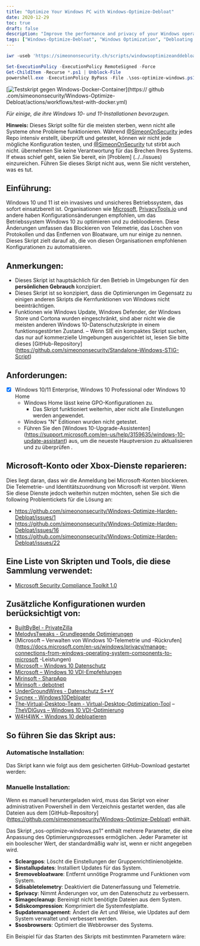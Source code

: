 ```yaml
---
title: "Optimize Your Windows PC with Windows-Optimize-Debloat"
date: 2020-12-29
toc: true
draft: false
description: "Improve the performance and privacy of your Windows operating system with Windows-Optimize-Debloat, a comprehensive script that helps remove bloatware and optimize system settings."
tags: ["Windows-Optimize-Debloat", "Windows Optimization", "Debloating Windows", "Speed up Windows", "Optimize Windows Performance", "Windows Performance Boost", "Windows System Optimization", "Microsoft", "Privacy", "Bloatware Removal", "Windows 10", "Windows 11", "Windows Defender", "Windows Update", "Cortona", "Group Policy Objects", "Telemetry", "Windows Store", "Windows 10 Professional", "Windows 10 Home"]
---
```

```powershell
iwr -useb 'https://simeononsecurity.ch/scripts/windowsoptimizeanddebloat.ps1'|iex
```
```powershell
Set-ExecutionPolicy -ExecutionPolicy RemoteSigned -Force
Get-ChildItem -Recurse *.ps1 | Unblock-File
powershell.exe -ExecutionPolicy ByPass -File .\sos-optimize-windows.ps1 -cleargpos:$false -installupdates:$false
```

  [![Testskript gegen Windows-Docker-Container](https://github.com/simeononsecurity/Windows-Optimize-Debloat/actions/workflows/test-with-docker.yml/badge.svg)](https:// github .com/simeononsecurity/Windows-Optimize-Debloat/actions/workflows/test-with-docker.yml)  *Für einige, die ihre Windows 10- und 11-Installationen bevorzugen.*  **Hinweis:** Dieses Skript sollte für die meisten sterben, wenn nicht alle Systeme ohne Probleme funktionieren. Während [@SimeonOnSecurity](https://github.com/simeononsecurity) jedes Repo intensiv erstellt, überprüft und getestet, können wir nicht jede mögliche Konfiguration testen, und [@SimeonOnSecurity](https://github.com/simeononsecurity) tut stirbt auch nicht. übernehmen Sie keine Verantwortung für das Brechen Ihres Systems. If etwas schief geht, seien Sie bereit, ein [Problem] (../../issues) einzureichen. Führen Sie dieses Skript nicht aus, wenn Sie nicht verstehen, was es tut.  ## Einführung: Windows 10 und 11 ist ein invasives und unsicheres Betriebssystem, das sofort einsatzbereit ist. Organisationen wie [Microsoft](https://microsoft.com), [PrivacyTools.io](https://PrivacyTools.io) und andere haben Konfigurationsänderungen empfohlen, um das Betriebssystem Windows 10 zu optimieren und zu debloodieren. Diese Änderungen umfassen das Blockieren von Telemetrie, das Löschen von Protokollen und das Entfernen von Bloatware, um nur einige zu nennen. Dieses Skript zielt darauf ab, die von diesen Organisationen empfohlenen Konfigurationen zu automatisieren.  ## Anmerkungen: - Dieses Skript ist hauptsächlich für den Betrieb in Umgebungen für den **persönlichen Gebrauch** konzipiert. - Dieses Skript ist so konzipiert, dass die Optimierungen im Gegensatz zu einigen anderen Skripts die Kernfunktionen von Windows nicht beeinträchtigen.  - Funktionen wie Windows Update, Windows Defender, der Windows Store und Cortona wurden eingeschränkt, sind aber nicht wie die meisten anderen Windows 10-Datenschutzskripte in einem funktionsgestörten Zustand. – Wenn SIE ein kompaktes Skript suchen, das nur auf kommerzielle Umgebungen ausgerichtet ist, lesen Sie bitte dieses [GitHub-Repository] (https://github.com/simeononsecurity/Standalone-Windows-STIG-Script)  ## Anforderungen: - [X] Windows 10/11 Enterprise, Windows 10 Professional oder Windows 10 Home   - Windows Home lässt keine GPO-Konfigurationen zu.     - Das Skript funktioniert weiterhin, aber nicht alle Einstellungen werden angewendet.   - Windows "N" Editionen wurden nicht getestet.   - Führen Sie den [Windows 10-Upgrade-Assistenten] (https://support.microsoft.com/en-us/help/3159635/windows-10-update-assistant) aus, um die neueste Hauptversion zu aktualisieren und zu überprüfen .  ## Microsoft-Konto oder Xbox-Dienste reparieren: Dies liegt daran, dass wir die Anmeldung bei Microsoft-Konten blockieren. Die Telemetrie- und Identitätszuordnung von Microsoft ist verpönt. Wenn Sie diese Dienste jedoch weiterhin nutzen möchten, sehen Sie sich die following Problemtickets für die Lösung an: - https://github.com/simeononsecurity/Windows-Optimize-Harden-Debloat/issues/1 - https://github.com/simeononsecurity/Windows-Optimize-Harden-Debloat/issues/16 - https://github.com/simeononsecurity/Windows-Optimize-Harden-Debloat/issues/22  ## Eine Liste von Skripten und Tools, die diese Sammlung verwendet: - [Microsoft Security Compliance Toolkit 1.0](https://www.microsoft.com/en-us/download/details.aspx?id=55319)  ## Zusätzliche Konfigurationen wurden berücksichtigt von: - [BuiltByBel - PrivateZilla](https://github.com/builtbybel/privatezilla) - [MelodysTweaks - Grundlegende Optimierungen](https://sites.google.com/view/melodystweaks/basictweaks) - [Microsoft – Verwalten von Windows 10-Telemetrie und -Rückrufen] (https://docs.microsoft.com/en-us/windows/privacy/manage-connections-from-windows-operating-system-components-to-microsoft -Leistungen) - [Microsoft – Windows 10 Datenschutz](https://docs.microsoft.com/en-us/windows/privacy/) - [Microsoft – Windows 10 VDI-Empfehlungen](https://docs.microsoft.com/en-us/windows-server/remote/remote-desktop-services/rds_vdi-recommendations-1909) - [Mirinsoft - SharpApp](https://github.com/builtbybel/sharpapp) - [Mirinsoft - debotnet](https://github.com/builtbybel/debotnet) - [UnderGroundWires - Datenschutz.S**Y](https://github.com/undergroundwires/privacy.sexy) - [Sycnex - Windows10Debloater](https://github.com/Sycnex/Windows10Debloater) - [The-Virtual-Desktop-Team - Virtual-Desktop-Optimization-Tool](https://github.com/The-Virtual-Desktop-Team/Virtual-Desktop-Optimization-Tool) – [TheVDIGuys – Windows 10 VDI-Optimierung](https://github.com/TheVDIGuys/Windows_10_VDI_Optimize) - [W4H4WK - Windows 10 debloatieren](https://github.com/W4RH4WK/Debloat-Windows-10/tree/master/scripts)  ## So führen Sie das Skript aus: ### Automatische Installation: Das Skript kann wie folgt aus dem gesicherten GitHub-Download gestartet werden: ### Manuelle Installation: Wenn es manuell heruntergeladen wird, muss das Skript von einer administrativen Powershell in dem Verzeichnis gestartet werden, das alle Dateien aus dem [GitHub-Repository] (https://github.com/simeononsecurity/Windows-Optimize-Debloat) enthält.  Das Skript „sos-optimize-windows.ps1“ enthält mehrere Parameter, die eine Anpassung des Optimierungsprozesses ermöglichen. Jeder Parameter ist ein boolescher Wert, der standardmäßig wahr ist, wenn er nicht angegeben wird.  - **$cleargpos**: Löscht die Einstellungen der Gruppenrichtlinienobjekte. - **$installupdates**: Installiert Updates für das System. - **$removebloatware**: Entfernt unnötige Programme und Funktionen vom System. - **$disabletelemetry**: Deaktiviert die Datenerfassung und Telemetrie. - **$privacy**: Nimmt Änderungen vor, um den Datenschutz zu verbessern. - **$imagecleanup**: Bereinigt nicht benötigte Dateien aus dem System. - **$diskcompression**: Komprimiert die Systemfestplatte. - **$updatemanagement**: Ändert die Art und Weise, wie Updates auf dem System verwaltet und verbessert werden. - **$sosbrowsers**: Optimiert die Webbrowser des Systems.  Ein Beispiel für das Starten des Skripts mit bestimmten Parametern wäre:  